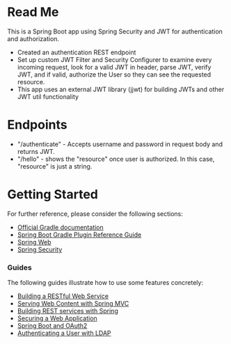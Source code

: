 # Read Me
This is a Spring Boot app using Spring Security and JWT for authentication and authorization.
* Created an authentication REST endpoint
* Set up custom JWT Filter and Security Configurer to examine every incoming request, look for a valid JWT in header, parse JWT, verify JWT, and if valid, authorize the User so they can see the requested resource.
* This app uses an external JWT library (jjwt) for building JWTs and other JWT util functionality 

# Endpoints
* "/authenticate" - Accepts username and password in request body and returns JWT.
* "/hello" - shows the "resource" once user is authorized. In this case, "resource" is just a string.

# Getting Started

For further reference, please consider the following sections:

* [Official Gradle documentation](https://docs.gradle.org)
* [Spring Boot Gradle Plugin Reference Guide](https://docs.spring.io/spring-boot/docs/2.2.6.RELEASE/gradle-plugin/reference/html/)
* [Spring Web](https://docs.spring.io/spring-boot/docs/2.2.6.RELEASE/reference/htmlsingle/#boot-features-developing-web-applications)
* [Spring Security](https://docs.spring.io/spring-boot/docs/2.2.6.RELEASE/reference/htmlsingle/#boot-features-security)

### Guides
The following guides illustrate how to use some features concretely:

* [Building a RESTful Web Service](https://spring.io/guides/gs/rest-service/)
* [Serving Web Content with Spring MVC](https://spring.io/guides/gs/serving-web-content/)
* [Building REST services with Spring](https://spring.io/guides/tutorials/bookmarks/)
* [Securing a Web Application](https://spring.io/guides/gs/securing-web/)
* [Spring Boot and OAuth2](https://spring.io/guides/tutorials/spring-boot-oauth2/)
* [Authenticating a User with LDAP](https://spring.io/guides/gs/authenticating-ldap/)
